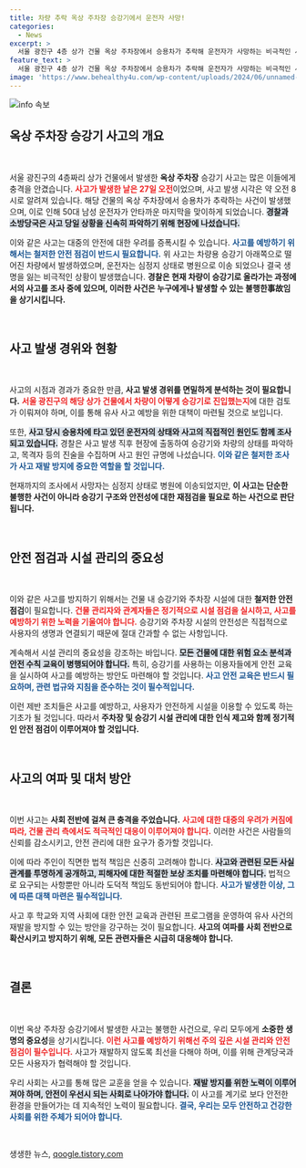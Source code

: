 ```yaml
---
title: 차량 추락 옥상 주차장 승강기에서 운전자 사망!
categories:
  - News
excerpt: >
  서울 광진구 4층 상가 건물 옥상 주차장에서 승용차가 추락해 운전자가 사망하는 비극적인 사고가 발생했습니다. 사고 원인에 대한 경찰 조사가 진행 중입니다.
feature_text: >
  서울 광진구 4층 상가 건물 옥상 주차장에서 승용차가 추락해 운전자가 사망하는 비극적인 사고가 발생했습니다. 사고 원인에 대한 경찰 조사가 진행 중입니다.
image: 'https://www.behealthy4u.com/wp-content/uploads/2024/06/unnamed-file.png'
---
```


<p><img src="https://www.behealthy4u.com/wp-content/uploads/2024/06/unnamed-file.png" alt="info 속보" /></p>

<h2 data-ke-size="size26">옥상 주차장 승강기 사고의 개요</h2>

<p data-ke-size="size16">&nbsp;</p>

<p>서울 광진구의 4층짜리 상가 건물에서 발생한 <b>옥상 주차장</b> 승강기 사고는 많은 이들에게 충격을 안겼습니다. <b><span style="color: #ee2323;">사고가 발생한 날은 27일 오전</span></b>이었으며, 사고 발생 시각은 약 오전 8시로 알려져 있습니다. 해당 건물의 옥상 주차장에서 승용차가 추락하는 사건이 발생했으며, 이로 인해 50대 남성 운전자가 안타까운 마지막을 맞이하게 되었습니다. <b><span style="background-color: #21538527;">경찰과 소방당국은 사고 당일 상황을 신속히 파악하기 위해 현장에 나섰습니다.</span></b> </p>

<p>이와 같은 사고는 대중의 안전에 대한 우려를 증폭시킬 수 있습니다. <b><span style="color: #1a5490;">사고를 예방하기 위해서는 철저한 안전 점검이 반드시 필요합니다.</span></b> 위 사고는 차량용 승강기 아래쪽으로 떨어진 차량에서 발생하였으며, 운전자는 심정지 상태로 병원으로 이송 되었으나 결국 생명을 잃는 비극적인 상황이 발생했습니다. <b>경찰은 현재 차량이 승강기로 올라가는 과정에서의 사고를 조사 중에 있으며, 이러한 사건은 누구에게나 발생할 수 있는 불행한事故임을 상기시킵니다.</b></p>

<p data-ke-size="size16">&nbsp;</p>

<h2 data-ke-size="size26">사고 발생 경위와 현황</h2>

<p data-ke-size="size16">&nbsp;</p>

<p>사고의 시점과 경과가 중요한 만큼, <b>사고 발생 경위를 면밀하게 분석하는 것이 필요합니다.</b> <b><span style="color: #ee2323;">서울 광진구의 해당 상가 건물에서 차량이 어떻게 승강기로 진입했는지</span></b>에 대한 검토가 이뤄져야 하며, 이를 통해 유사 사고 예방을 위한 대책이 마련될 것으로 보입니다. </p>

<p>또한, <b><span style="background-color: #21538527;">사고 당시 승용차에 타고 있던 운전자의 상태와 사고의 직접적인 원인도 함께 조사되고 있습니다.</span></b> 경찰은 사고 발생 직후 현장에 출동하여 승강기와 차량의 상태를 파악하고, 목격자 등의 진술을 수집하며 사고 원인 규명에 나섰습니다. <b><span style="color: #1a5490;">이와 같은 철저한 조사가 사고 재발 방지에 중요한 역할을 할 것입니다.</span></b> </p>

<p>현재까지의 조사에서 사망자는 심정지 상태로 병원에 이송되었지만, <b>이 사고는 단순한 불행한 사건이 아니라 승강기 구조와 안전성에 대한 재점검을 필요로 하는 사건으로 판단됩니다.</b></p>

<p data-ke-size="size16">&nbsp;</p>

<h2 data-ke-size="size26">안전 점검과 시설 관리의 중요성</h2>

<p data-ke-size="size16">&nbsp;</p>

<p>이와 같은 사고를 방지하기 위해서는 건물 내 승강기와 주차장 시설에 대한 <b>철저한 안전 점검</b>이 필요합니다. <b><span style="color: #ee2323;">건물 관리자와 관계자들은 정기적으로 시설 점검을 실시하고, 사고를 예방하기 위한 노력을 기울여야 합니다.</span></b> 승강기와 주차장 시설의 안전성은 직접적으로 사용자의 생명과 연결되기 때문에 절대 간과할 수 없는 사항입니다.</p>

<p>계속해서 시설 관리의 중요성을 강조하는 바입니다. <b><span style="background-color: #21538527;">모든 건물에 대한 위험 요소 분석과 안전 수칙 교육이 병행되어야 합니다.</span></b> 특히, 승강기를 사용하는 이용자들에게 안전 교육을 실시하여 사고를 예방하는 방안도 마련해야 할 것입니다. <b><span style="color: #1a5490;">사고 안전 교육은 반드시 필요하며, 관련 법규와 지침을 준수하는 것이 필수적입니다.</span></b></p>

<p>이런 제반 조치들은 사고를 예방하고, 사용자가 안전하게 시설을 이용할 수 있도록 하는 기초가 될 것입니다. 따라서 <b>주차장 및 승강기 시설 관리에 대한 인식 제고와 함께 정기적인 안전 점검이 이루어져야 할 것입니다.</b></p>

<p data-ke-size="size16">&nbsp;</p>

<h2 data-ke-size="size26">사고의 여파 및 대처 방안</h2>

<p data-ke-size="size16">&nbsp;</p>

<p>이번 사고는 <b>사회 전반에 걸쳐 큰 충격을 주었습니다.</b> <b><span style="color: #ee2323;">사고에 대한 대중의 우려가 커짐에 따라, 건물 관리 측에서도 적극적인 대응이 이루어져야 합니다.</span></b> 이러한 사건은 사람들의 신뢰를 감소시키고, 안전 관리에 대한 요구가 증가할 것입니다. </p>

<p>이에 따라 주인이 직면한 법적 책임은 신중히 고려해야 합니다. <b><span style="background-color: #21538527;">사고와 관련된 모든 사실관계를 투명하게 공개하고, 피해자에 대한 적절한 보상 조치를 마련해야 합니다.</span></b> 법적으로 요구되는 사항뿐만 아니라 도덕적 책임도 동반되어야 합니다. <b><span style="color: #1a5490;">사고가 발생한 이상, 그에 따른 대책 마련은 필수적입니다.</span></b> </p>

<p>사고 후 학교와 지역 사회에 대한 안전 교육과 관련된 프로그램을 운영하여 유사 사건의 재발을 방지할 수 있는 방안을 강구하는 것이 필요합니다. <b>사고의 여파를 사회 전반으로 확산시키고 방지하기 위해, 모든 관련자들은 시급히 대응해야 합니다.</b></p>

<p data-ke-size="size16">&nbsp;</p>

<h2 data-ke-size="size26">결론</h2>

<p data-ke-size="size16">&nbsp;</p>

<p>이번 옥상 주차장 승강기에서 발생한 사고는 불행한 사건으로, 우리 모두에게 <b>소중한 생명의 중요성</b>을 상기시킵니다. <b><span style="color: #ee2323;">이런 사고를 예방하기 위해선 주의 깊은 시설 관리와 안전 점검이 필수입니다.</span></b> 사고가 재발하지 않도록 최선을 다해야 하며, 이를 위해 관계당국과 모든 사용자가 협력해야 할 것입니다. </p>

<p>우리 사회는 사고를 통해 많은 교훈을 얻을 수 있습니다. <b><span style="background-color: #21538527;">재발 방지를 위한 노력이 이루어져야 하며, 안전이 우선시 되는 사회로 나아가야 합니다.</span></b> 이 사고를 계기로 보다 안전한 환경을 만들어가는 데 지속적인 노력이 필요합니다. <b><span style="color: #1a5490;">결국, 우리는 모두 안전하고 건강한 사회를 위한 주체가 되어야 합니다.</span></b></p>

<p data-ke-size="size16">&nbsp;</p>
생생한 뉴스, <a href="https://qoogle.tistory.com" rel="dofollow">qoogle.tistory.com</a>


